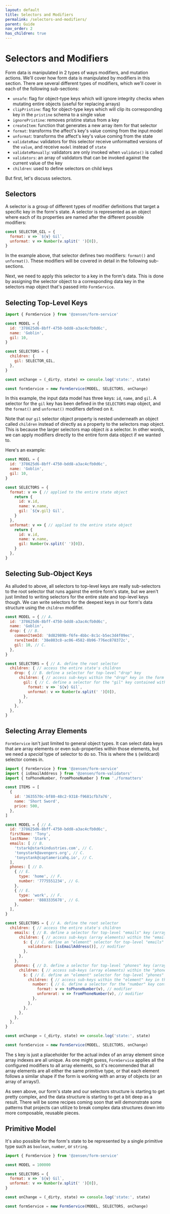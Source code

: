 ```yaml
---
layout: default
title: Selectors and Modifiers
permalink: /selectors-and-modifiers/
parent: Guide
nav_order: 2
has_children: true
---
```


# Selectors and Modifiers

Form data is manipulated in 2 types of ways modifiers, and mutation actions. We'll cover how form data is manipulated by modifiers in this section. There are several different types of modifiers, which we'll cover in each of the following sub-sections:

- `unsafe`: flag for object-type keys which will ignore integrity checks when mutating entire objects (useful for replacing arrays)
- `clipPristine`: flag for object-type keys which will clip its corresponding key in the `pristine` schema to a single value
- `ignorePristine`: removes pristine status from a key
- `createItem`: function that generates a new array item for that selector
- `format`: transforms the affect's key's value coming from the input model
- `unformat`: transforms the affect's key's value coming from the state
- `validateRaw`: validators for this selector receive unformatted versions of the `value`, and receive `model` instead of `state`
- `validateManually`: validators are only invoked when `validate()` is called
- `validators`: an array of validators that can be invoked against the current value of the key
- `children`: used to define selectors on child keys

But first, let's discuss selectors.

## Selectors

A selector is a group of different types of modifier definitions that target a specific key in the form's state. A selector is represented as an object where each of its properties are named after the different possible modifiers:

```js
const SELECTOR_GIL = {
  format: v => `${v} Gil`,
  unformat: v => Number(v.split(' ')[0]),
}
```

In the example above, that selector defines two modifiers: `format()` and `unformat()`. These modifiers will be covered in detail in the following sub-sections.

Next, we need to apply this selector to a key in the form's data. This is done by assigning the selector object to a corresponding data key in the selectors map object that's passed into `FormService`.

## Selecting Top-Level Keys

```js
import { FormService } from '@zensen/form-service'

const MODEL = {
  id: '378625d6-8bff-4750-bdd8-a3ac4cfb0d6c',
  name: 'Goblin',
  gil: 10,
}

const SELECTORS = {
  children: {
    gil: SELECTOR_GIL,
  },
}

const onChange = (_dirty, state) => console.log('state:', state)

const formService = new FormService(MODEL, SELECTORS, onChange)
```

In this example, the input data model has three keys: `id`, `name`, and `gil`. A selector for the `gil` key has been defined in the `SELECTORS` map object, and the `format()` and `unformat()` modifiers defined on it.

Note that our `gil` selector object property is nested underneath an object called `children` instead of directly as a property to the selectors map object. This is because the larger selectors map object _is_ a selector. In other words, we can apply modifiers directly to the entire form data object if we wanted to.

Here's an example:

```js
const MODEL = {
  id: '378625d6-8bff-4750-bdd8-a3ac4cfb0d6c',
  name: 'Goblin',
  gil: 10,
}

const SELECTORS = {
  format: v => { // applied to the entire state object
    return {
      id: v.id,
      name: v.name,
      gil: `${v.gil} Gil`,
    }
  },
  unformat: v => { // applied to the entire state object
    return {
      id: v.id,
      name: v.name,
      gil: Number(v.split(' ')[0]),
    }
  },
}
```

## Selecting Sub-Object Keys

As alluded to above, all selectors to top-level keys are really sub-selectors to the root selector that runs against the entire form's state, but we aren't just limited to writing selectors for the entire state and top-level keys though. We can write selectors for the deepest keys in our form's data structure using the `children` modifier.

```js
const MODEL = { // A.
  id: '378625d6-8bff-4750-bdd8-a3ac4cfb0d6c',
  name: 'Goblin',
  drop: { // B.
    commonItemId: '8d82989b-f6fe-4bbc-8c1c-b5ec3d4f09ec',
    rareItemId: '38e803c8-ac06-4582-8b96-776ec878372c',
    gil: 10, // C.
  },
}

const SELECTORS = { // A. define the root selector
  children: { // access the entire state's children
    drop: { // B. define a selector for top-level "drop" key
      children: { // access sub-keys within the "drop" key in the form's state
        gil: { // C. define a selector for the "gil" key contained with the "drop" key
          format: v => `${v} Gil`,
          unformat: v => Number(v.split(' ')[0]),
        },
      },
    },
  },
}
```

## Selecting Array Elements

`FormService` isn't just limited to general object types. It can select data keys that are array elements or even sub-properties within those elements, but we need a _special_ type of selector to do so. This is where the `$` (wildcard) selector comes in.


```js
import { FormService } from '@zensen/form-service'
import { isEmailAddress } from '@zensen/form-validators'
import { toPhoneNumber, fromPhoneNumber } from './formatters'

const ITEMS = [
  {
    id: '3635570c-bf80-48c2-9318-f9681cfb7a76',
    name: 'Short Sword',
    price: 500,
  },
]

const MODEL = { // A.
  id: '378625d6-8bff-4750-bdd8-a3ac4cfb0d6c',
  firstName: 'Tony',
  lastName: 'Stark',
  emails: [ // B.
    'tstark@starkindustries.com', // C.
    'tonystark@avengers.org', // C.
    'tonystank@captamericahq.io', // C.
  ],
  phones: [ // D.
    { // E.
      type: 'home', // F.
      number: '7775551234', // G.
    },
    { // E.
      type: 'work', // F.
      number: '8883335678', // G.
    },
  ],
}

const SELECTORS = { // A. define the root selector
  children: { // access the entire state's children
    emails: { // B. define a selector for top-level "emails" key (array)
      children: { // access sub-keys (array elements) within the "emails" key in the form's state
        $: { // C. define an "element" selector for top-level "emails" key
          validators: [isEmailAddress()], // modifier
        },
      },
    },
    phones: { // D. define a selector for top-level "phones" key (array)
      children: { // access sub-keys (array elements) within the "phones" key in the form's state
        $: { // E. define an "element" selector for top-level "phones" key
          children: { // access sub-keys within the "element" key in the form's state
            number: { // G. define a selector for the "number" key contained within the "element" key
              format: v => toPhoneNumber(v), // modifier
              unformrat: v => fromPhoneNumber(v), // modifier
            },
          },
        },
      },
    },
  },
}

const onChange = (_dirty, state) => console.log('state:', state)

const formService = new FormService(MODEL, SELECTORS, onChange)
```

The `$` key is just a placeholder for the actual index of an array element since array indexes are all unique. As one might guess, `FormService` applies all the configured modifiers to all array elements, so it's recommended that all array elements are all either the same primitive type, or that each element follows a similar shape if the form is working with an array of objects (or an array of arrays!).

As seen above, our form's state and our selectors structure is starting to get pretty complex, and the data structure is starting to get a bit deep as a result. There will be some recipes coming soon that will demonstrate some patterns that projects can utilize to break complex data structures down into more composable, reusable pieces.

## Primitive Model

It's also possible for the form's state to be represented by a single primitive type such as `boolean`, `number`, or `string`.

```js
import { FormService } from '@zensen/form-service'

const MODEL = 100000

const SELECTORS = {
  format: v => `${v} Gil`,
  unformat: v => Number(v.split(' ')[0]),
}

const onChange = (_dirty, state) => console.log('state:', state)

const formService = new FormService(MODEL, SELECTORS, onChange)
```
